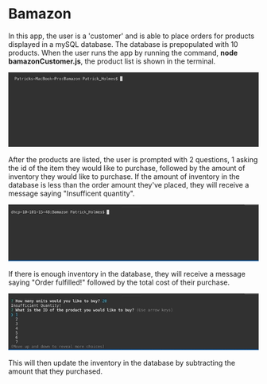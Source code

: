 # Bamazon

In this app, the user is a 'customer' and is able to place orders for products displayed in a mySQL database.  The database is prepopulated with 10 products.  When the user runs the app by running the command, **node bamazonCustomer.js**, the product list is shown in the terminal.

![](Bamazon_gifs/product_list_new.gif)

After the products are listed, the user is prompted with 2 questions, 1 asking the id of the item they would like to purchase, followed by the amount of inventory they would like to purchase.  If the amount of inventory in the database is less than the order amount they've placed, they will receive a message saying "Insufficent quantity".

![](Bamazon_gifs/low_quantity.gif)

If there is enough inventory in the database, they will receive a message saying "Order fulfilled!" followed by the total cost of their purchase.

![](Bamazon_gifs/order_placed.gif)

This will then update the inventory in the database by subtracting the amount that they purchased.